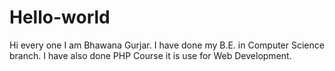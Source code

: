 # Hello-world

Hi every one I am Bhawana Gurjar. I have done my B.E. in Computer Science branch. 
I have also done PHP Course it is use for Web Development.
